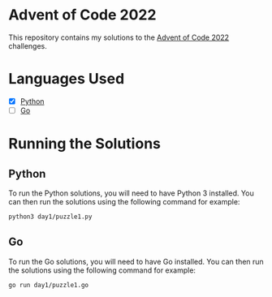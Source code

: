 # Advent of Code 2022

This repository contains my solutions to the [Advent of Code 2022](https://adventofcode.com/2022) challenges.

# Languages Used

- [x] [Python](https://www.python.org/)
- [ ] [Go](https://golang.org/)

# Running the Solutions

## Python

To run the Python solutions, you will need to have Python 3 installed. You can then run the solutions using the following command for example:

```bash
python3 day1/puzzle1.py
```
## Go

To run the Go solutions, you will need to have Go installed. You can then run the solutions using the following command for example:

```bash
go run day1/puzzle1.go
```

